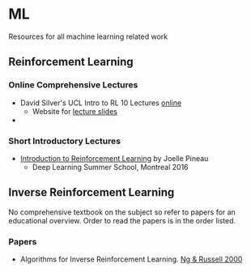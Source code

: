 # ML 
Resources for all machine learning related work

## Reinforcement Learning
### Online Comprehensive Lectures
- David Silver's UCL Intro to RL 10 Lectures [online](https://www.youtube.com/playlist?list=PLqYmG7hTraZDM-OYHWgPebj2MfCFzFObQ)
  * Website for [lecture slides](https://www.davidsilver.uk/teaching/)
- 

### Short Introductory Lectures
- [Introduction to Reinforcement Learning](http://videolectures.net/deeplearning2016_pineau_reinforcement_learning/) by Joelle Pineau
  * Deep Learning Summer School, Montreal 2016
  
  
## Inverse Reinforcement Learning
No comprehensive textbook on the subject so refer to papers for an educational overview.
Order to read the papers is in the order listed.

### Papers
- Algorithms for Inverse Reinforcement Learning. [Ng & Russell 2000](https://ai.stanford.edu/~ang/papers/icml00-irl.pdf)
